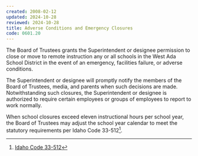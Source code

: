 ```yaml
---
created: 2008-02-12
updated: 2024-10-28
reviewed: 2024-10-28
title: Adverse Conditions and Emergency Closures
code: 0601.20
---
```



The Board of Trustees grants the Superintendent or designee permission to close or move to remote instruction any or all schools in the West Ada School District in the event of an emergency, facilities failure, or adverse conditions.

The Superintendent or designee will promptly notify the members of the Board of Trustees, media, and parents when such decisions are made.   Notwithstanding such closures, the Superintendent or designee is authorized to require certain employees or groups of employees to report to work normally.   

When school closures exceed eleven instructional hours per school year, the Board of Trustees may adjust the school year calendar to meet the statutory requirements per Idaho Code 33-512[^ic-33-512].

[^ic-33-512]: [Idaho Code 33-512](https://legislature.idaho.gov/statutesrules/idstat/title33/t33ch5/sect33-512/)
